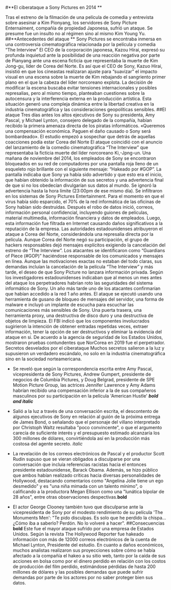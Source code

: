 #**El ciberataque a Sony Pictures en 2014 **


Tras el estreno de la filmación de una película de comedia y entrevista sobre asesinar a Kim Pionyang, los servidores de Sony Picture Enternaiment, compañía de propiedad Japonesa, sufrió un ataque. Se presume fue un insulto no al régimen sino al mismo Kim Young Yu.
##**Antecedentes del ataque **
Sony Pictures se encontraba inmersa en una controversia cinematográfica relacionada por la película y comedia “The Interview”
El CEO de la corporación japonesa, Kazou Hirai, expresó su profunda inquietud ante la posibilidad de una reacción negativa por parte de Pianyang ante una escena ficticia que representaba la muerte de Kim Jong-gu, líder de Corea del Norte.
Es así que el CEO de Sony, Kazuo Hirai, insistió en que los cineastas realizaran ajuste para “suavizar” el impacto visual en una escena sobre la muerte de Kim rebajando el sangriento primer plano en el que la cabeza del líder norcoreano explota.
La decisión de modificar la escena buscaba evitar tensiones internacionales y posibles represalias, pero al mismo tiempo, planteaban cuestiones sobre la autocensura y la interferencia externa en la producción artística. Esta situación generó una compleja dinámica entre la libertad creativa en la industria cinematográfica y las consideraciones geopolíticas sensibles.
##El ataque
Tres días antes los altos ejecutivos de Sony su presidenta, Amy Pascal, y Michael Lynton, consejero delegado de la compañía, habían recibido la primera amenaza directa de los piratas informáticos. «Queremos una compensación económica. Paguen el daño causado o Sony será bombardeado». El estudio empezó a sospechar que detrás de aquellas coacciones podía estar Corea del Norte
El ataque coincidió con el anuncio del lanzamiento de la comedio cinematográfica “The Interview” que representaba la ficticia muerte del líder norcoreano Ki,-Jpng-un.
Una mañana de noviembre del 2014, los empleados de Sony se encontraron bloqueados en su red de computadores por una pantalla roja lleno de un esqueleto rojo brillante con el siguiente mensaje: “Hakeado por #GOP”. La pantalla indicaba que Sony ya había sido advertido y que esto era el inicio, que habían obtenido la información de sus secretos y una advertencia final de que si no los obedecían divulgarían sus datos al mundo. Se ignoró la advertencia hasta la hora límite (23:00pm de ese mismo día).
Se infiltraron en los sistemas de Sony Pictures Entertainment. Para el momento en que el virus había sido esparcido, el 70% de la red informática de las oficinas de Sony habían sido destruidas. Después el robo de datos inició, correos, información personal confidencial, incluyendo guiones de películas, material multimedia, información financiera y datos de empleados. Luego, esta información fue filtrada en Internet causando daños significativos a la reputación de la empresa.
Las autoridades estadounidenses atribuyeron el ataque a Corea del Norte, considerándola una represalia directa por la película. Aunque Corea del Norte negó su participación, el grupo de hackers responsables dejó mensajes explícitos exigiendo la cancelación del estreno de “The Interview”.
Los atacantes se identificaron como “Guardians of Piece (#GOP)” haciéndose responsable de los comunicados y mensajes en línea. Aunque las motivaciones exactas no estaban del todo claras, sus demandas incluían la cancelación de la película “The Interview” y más tarde, el deseo de que Sony Picture no lanzara información privada.
Según los investigadores estadounidenses indicaban que al menos un mes antes del ataque los perpetradores habrían roto las seguridades del sistema informático de Sony. Un año más tarde uno de los atacantes confirmarían que habían accedido a la red 1 año antes.
El ataque se ejecutó usando una herramienta de gusano de bloqueo de mensajes del servidor, una forma de malware e incluyó un implante de escucha para escuchar las comunicaciones más sensibles de Sony. Una puerta trasera, una herramienta proxy, una destructiva de disco duro y una destructiva de objetos de limpieza. El FBI indicó que los componentes involucrados sugirieron la intención de obtener entradas repetidas veces, extraer información, tener la opción de ser destructivos y eliminar la evidencia del ataque en si.
De acuerdo a la agencia de seguridad de los Estados Unidos, mostraron pruebas contundentes que NorCorea en 2019 fue el perpetrador.
Secretos desvelados por el ciberataque
Muchos secretos salieron a la luz y supusieron un verdadero escándalo, no solo en la industria cinematográfica sino en la sociedad norteamericana.
-	Se reveló que según la correspondencia escrita entre Amy Pascal, vicepresidenta de Sony Pictures, Andrew Gumpert, presidente de negocios de Columbia Pictures, y Doug Belgrad, presidente de SPE Motion Picture Group, las actrices Jennifer Lawrence y Amy Adams habrían recibido una compensación inferior a la de sus compañeros masculinos por su participación en la película 'American Hustle' ***bold and italic***

-	Salió  a la luz a través de una conversación escrita, el descontento de algunos ejecutivos de Sony en relación al guión de la próxima entrega de James Bond, o señalando que el personaje del villano interpretado por Christoph Waltz resultaba "poco convincente", o que el argumento carecía de suficiente interés y el presupuesto estimado alcanzaría los 300 millones de dólares, convirtiéndola así en la producción más costosa del agente secreto. *italic*

-	La revelación de los correos electrónicos de Pascal y el productor Scott Rudin supuso que se vieran obligados a disculparse por una conversación que incluía referencias racistas hacia el entonces presidente estadounidense, Barack Obama. Además, se hizo público que ambos habían realizado críticas hacia diversas personalidades de Hollywood, destacando comentarios como "Angelina Jolie tiene un ego desmedido" y es "una niña mimada con un talento mínimo", o calificando a la productora Megan Ellison como una "lunática bipolar de 28 años", entre otras observaciones despectivas.**bold**

-	El actor George Clooney también tuvo que disculparse ante la vicepresidenta de Sony por el modesto rendimiento de su película 'The Monuments Men': "Te pido disculpas. Es solo que he perdido la chispa... ¿Cómo iba a saberlo? Perdón. No lo volveré a hacer".
##Consecuencias **bold**
Este fue el mayor ataque sufrido por una empresa de Estados Unidos.  Según la revista The Hollywood Reporter fue hakeado información con más de 12000 correos electrónicos de la cuenta de Michael Lynton, Presidente del estudio.
En cuanto a daños económicos, muchos analistas realizaron sus proyecciones sobre cómo se había afectado a la compañía el hakeo a su sitio web, tanto por la caída de sus acciones en bolsa como por el dinero perdido en relación con los costos de producción del film perdido, estimándose pérdidas de hasta 200 millones de dólares y las posibles demandas que puede sufrir demandas por parte de los actores por no saber proteger bien sus datos.



